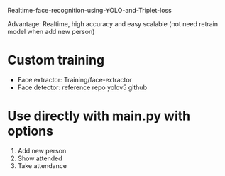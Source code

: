 Realtime-face-recognition-using-YOLO-and-Triplet-loss

Advantage: Realtime, high accuracy and easy scalable (not need retrain model when add new person)

# Custom training
- Face extractor: Training/face-extractor
- Face detector: reference repo yolov5 github

# Use directly with main.py with options
1. Add new person
2. Show attended
3. Take attendance
